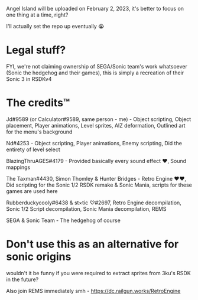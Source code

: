 Angel Island will be uploaded on February 2, 2023, it's better to focus on one thing at a time, right?

I'll actually set the repo up eventually 😭

# Legal stuff?

FYI, we're not claiming ownership of SEGA/Sonic team's work whatsoever (Sonic the hedgehog and their games), this is simply a recreation of their Sonic 3 in RSDKv4

# The credits™️

Jd#9589 (or Calculator#9589, same person - me) - Object scripting, Object placement, Player animations, Level sprites, AIZ deformation, Outlined art for the menu's background

Nd#4253 - Object scripting, Player animations, Enemy scripting, Did the entirety of level select

BlazingThruAGES#4179 - Provided basically every sound effect ❤️, Sound mappings

The Taxman#4430, Simon Thomley & Hunter Bridges - Retro Engine ❤️❤️, Did scripting for the Sonic 1/2 RSDK remake & Sonic Mania, scripts for these games are used here

Rubberduckycooly#6438 & st×tic ♡#2697, Retro Engine decompilation, Sonic 1/2 Script decompilation, Sonic Mania decompilation, REMS

SEGA & Sonic Team - The hedgehog of course

# Don't use this as an alternative for sonic origins
wouldn't it be funny if you were required to extract sprites from 3ku's RSDK in the future?

Also join REMS immediately smh - https://dc.railgun.works/RetroEngine
